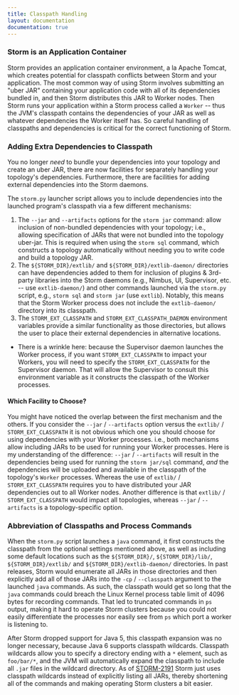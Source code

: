 ```yaml
---
title: Classpath Handling
layout: documentation
documentation: true
---
```

### Storm is an Application Container

Storm provides an application container environment, a la Apache Tomcat, which creates potential for classpath conflicts between Storm and your application.  The most common way of using Storm involves submitting an "uber JAR" containing your application code with all of its dependencies bundled in, and then Storm distributes this JAR to Worker nodes.  Then Storm runs your application within a Storm process called a `Worker` -- thus the JVM's classpath contains the dependencies of your JAR as well as whatever dependencies the Worker itself has.  So careful handling of classpaths and dependencies is critical for the correct functioning of Storm.

### Adding Extra Dependencies to Classpath

You no longer *need* to bundle your dependencies into your topology and create an uber JAR, there are now facilities for separately handling your topology's dependencies.  Furthermore, there are facilities for adding external dependencies into the Storm daemons.

The `storm.py` launcher script allows you to include dependencies into the launched program's classpath via a few different mechanisms:

1. The `--jar` and `--artifacts` options for the `storm jar` command: allow inclusion of non-bundled dependencies with your topology; i.e., allowing specification of JARs that were not bundled into the topology uber-jar.  This is required when using the `storm sql` command, which constructs a topology automatically without needing you to write code and build a topology JAR.
2. The `${STORM_DIR}/extlib/` and `${STORM_DIR}/extlib-daemon/` directories can have dependencies added to them for inclusion of plugins & 3rd-party libraries into the Storm daemons (e.g., Nimbus, UI, Supervisor, etc. -- use `extlib-daemon/`) and other commands launched via the `storm.py` script, e.g., `storm sql` and `storm jar` (use `extlib`). Notably, this means that the Storm Worker process does not include the `extlib-daemon/` directory into its classpath.
3. The `STORM_EXT_CLASSPATH` and `STORM_EXT_CLASSPATH_DAEMON` environment variables provide a similar functionality as those directories, but allows the user to place their external dependencies in alternative locations.
 * There is a wrinkle here: because the Supervisor daemon launches the Worker process, if you want `STORM_EXT_CLASSPATH` to impact your Workers, you will need to specify the `STORM_EXT_CLASSPATH` for the Supervisor daemon.  That will allow the Supervisor to consult this environment variable as it constructs the classpath of the Worker processes.

#### Which Facility to Choose?

You might have noticed the overlap between the first mechanism and the others. If you consider the `--jar` / `--artifacts` option versus the `extlib/` / `STORM_EXT_CLASSPATH` it is not obvious which one you should choose for using dependencies with your Worker processes. i.e., both mechanisms allow including JARs to be used for running your Worker processes. Here is my understanding of the difference: `--jar` / `--artifacts` will result in the dependencies being used for running the `storm jar/sql` command, *and* the dependencies will be uploaded and available in the classpath of the topology's `Worker` processes. Whereas the use of `extlib/` / `STORM_EXT_CLASSPATH` requires you to have distributed your JAR dependencies out to all Worker nodes.  Another difference is that `extlib/` / `STORM_EXT_CLASSPATH` would impact all topologies, whereas `--jar` / `--artifacts` is a topology-specific option.

### Abbreviation of Classpaths and Process Commands

When the `storm.py` script launches a `java` command, it first constructs the classpath from the optional settings mentioned above, as well as including some default locations such as the `${STORM_DIR}/`, `${STORM_DIR}/lib/`, `${STORM_DIR}/extlib/` and `${STORM_DIR}/extlib-daemon/` directories.  In past releases, Storm would enumerate all JARs in those directories and then explicitly add all of those JARs into the `-cp` / `--classpath` argument to the launched `java` commands.  As such, the classpath would get so long that the `java` commands could breach the Linux Kernel process table limit of 4096 bytes for recording commands.  That led to truncated commands in `ps` output, making it hard to operate Storm clusters because you could not easily differentiate the processes nor easily see from `ps` which port a worker is listening to.

After Storm dropped support for Java 5, this classpath expansion was no longer necessary, because Java 6 supports classpath wildcards. Classpath wildcards allow you to specify a directory ending with a `*` element, such as `foo/bar/*`, and the JVM will automatically expand the classpath to include all `.jar` files in the wildcard directory.  As of [STORM-2191](https://issues.apache.org/jira/browse/STORM-2191) Storm just uses classpath wildcards instead of explicitly listing all JARs, thereby shortening all of the commands and making operating Storm clusters a bit easier.
